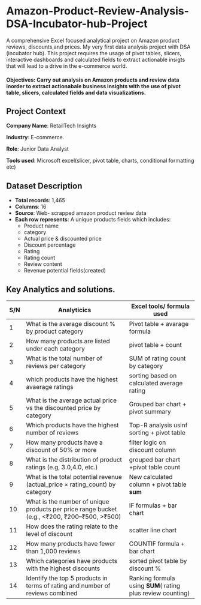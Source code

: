 # Amazon-Product-Review-Analysis-DSA-Incubator-hub-Project
A comprehensive Excel focused analytical project on Amazon product reviews, discounts,and prices. My very first data analysis project with DSA (incubator hub). This project requires the usage of pivot tables, slicers, interactive dashboards and calculated fields to extract actionable insigts that will lead to a drive in the e-commerce world.

#### Objectives: Carry out analysis on Amazon products and review data inorder to extract actionabale business insights with the use of pivot table, slicers, calculated fields and data visualizations.

## Project Context
**Company Name**: RetailTech Insights

**Industry**: E-commerce.

**Role**: Junior Data Analyst

 **Tools used**: Microsoft excel(slicer, pivot table, charts, conditional formatting etc)
 
## Dataset Description
+ **Total records**: 1,465
+ **Columns**: 16
+ **Source**: Web- scrapped amazon product review data
+ **Each row represents**: A unique products fields which includes:
     + Product name
     + category
     + Actual price & discounted price
     + Discount percentage
     + Rating
     + Rating count
     + Review content
     + Revenue potential fields(created)

 ## Key Analytics and solutions.

| S/N | Analyticics | Excel tools/ formula used |
|-----|-------------|---------------------------|
| 1 | What is the average discount % by product category | Pivot table + avarage formula |
| 2 | How many products are listed under each category | pivot table + count |
| 3 | What is the total number of reviews per category | SUM of rating count by category |
| 4 | which products have the highest avaerage ratings | sorting based on calculated average rating |
| 5 | What is the average actual price vs the discounted price by category | Grouped bar chart + pivot summary |
| 6 | Which products have the highest number of reviews | Top-R analysis usinf sorting + pivot table |
| 7 | How many products have a discount of 50% or more | filter logic on discount column |
| 8 | What is the distribution of product ratings (e.g, 3.0,4.0, etc.) | grouped bar chart +pivot table count |
| 9 | What is the total potential revenue (actual_price × rating_count) by category | New calculated column + pivot table **sum**
| 10 | What is the number of unique products per price range bucket (e.g., <₹200, ₹200–₹500, >₹500) | IF formulas + bar chart |
| 11 | How does the rating relate to the level of discount | scatter line chart |
| 12 | How many products have fewer than 1,000 reviews | COUNTIF formula + bar chart |
| 13 | Which categories have products with the highest discounts | sorted pivot table by discount % |
| 14 |Identify the top 5 products in terms of rating and number of reviews combined | Ranking formula using **SUM**( rating plus review counting) |



   
  
